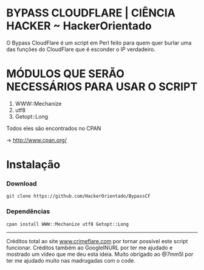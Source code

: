 # BYPASS CLOUDFLARE | CIÊNCIA HACKER ~ HackerOrientado


O Bypass CloudFlare é um script em Perl feito para quem quer burlar uma das funções do CloudFlare que é esconder o IP verdadeiro.

# MÓDULOS QUE SERÃO NECESSÁRIOS PARA USAR O SCRIPT

1. WWW::Mechanize
2. utf8
3. Getopt::Long

Todos eles são encontrados no CPAN

-> http://www.cpan.org/

# Instalação
### Download
`git clone https://github.com/HackerOrientado/BypassCF`
### Dependências
`cpan install WWW::Mechanize utf8 Getopt::Long`

---------------

Créditos total ao site www.crimeflare.com por tornar possível este script funcionar.
Créditos também ao GoogleINURL por ter me ajudado e mostrado um vídeo que me deu esta ideia.
Muito obrigado ao @7mm5l por ter me ajudado muito nas madrugadas com o code.
